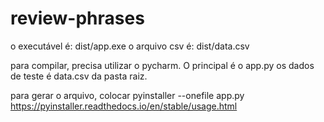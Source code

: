 # review-phrases
 
o executável é: dist/app.exe
o arquivo csv é: dist/data.csv

para compilar, precisa utilizar o pycharm. O principal é o app.py
os dados de teste é data.csv da pasta raiz.

para gerar o arquivo, colocar
pyinstaller --onefile app.py
https://pyinstaller.readthedocs.io/en/stable/usage.html